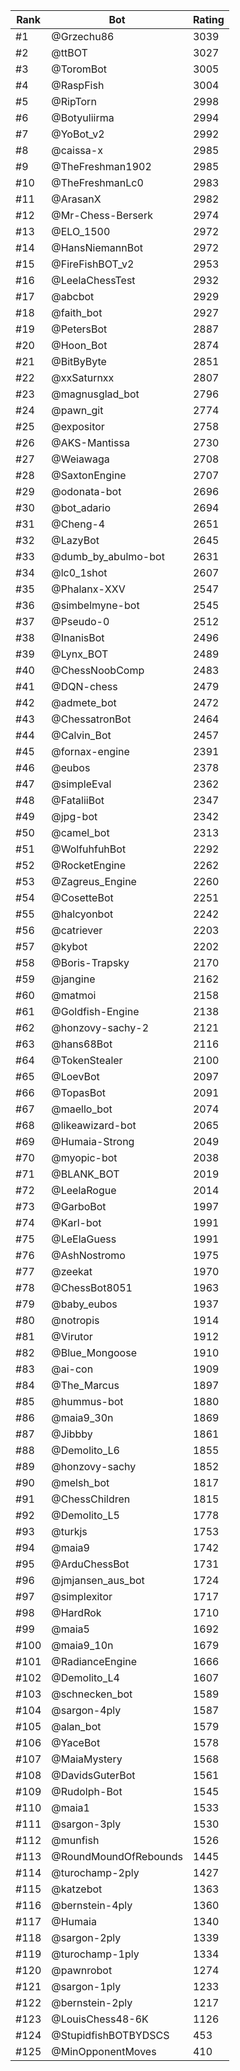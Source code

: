 Rank|Bot|Rating
---|---|---
#1|@Grzechu86|3039
#2|@ttBOT|3027
#3|@ToromBot|3005
#4|@RaspFish|3004
#5|@RipTorn|2998
#6|@Botyuliirma|2994
#7|@YoBot_v2|2992
#8|@caissa-x|2985
#9|@TheFreshman1902|2985
#10|@TheFreshmanLc0|2983
#11|@ArasanX|2982
#12|@Mr-Chess-Berserk|2974
#13|@ELO_1500|2972
#14|@HansNiemannBot|2972
#15|@FireFishBOT_v2|2953
#16|@LeelaChessTest|2932
#17|@abcbot|2929
#18|@faith_bot|2927
#19|@PetersBot|2887
#20|@Hoon_Bot|2874
#21|@BitByByte|2851
#22|@xxSaturnxx|2807
#23|@magnusglad_bot|2796
#24|@pawn_git|2774
#25|@expositor|2758
#26|@AKS-Mantissa|2730
#27|@Weiawaga|2708
#28|@SaxtonEngine|2707
#29|@odonata-bot|2696
#30|@bot_adario|2694
#31|@Cheng-4|2651
#32|@LazyBot|2645
#33|@dumb_by_abulmo-bot|2631
#34|@lc0_1shot|2607
#35|@Phalanx-XXV|2547
#36|@simbelmyne-bot|2545
#37|@Pseudo-0|2512
#38|@InanisBot|2496
#39|@Lynx_BOT|2489
#40|@ChessNoobComp|2483
#41|@DQN-chess|2479
#42|@admete_bot|2472
#43|@ChessatronBot|2464
#44|@Calvin_Bot|2457
#45|@fornax-engine|2391
#46|@eubos|2378
#47|@simpleEval|2362
#48|@FataliiBot|2347
#49|@jpg-bot|2342
#50|@camel_bot|2313
#51|@WolfuhfuhBot|2292
#52|@RocketEngine|2262
#53|@Zagreus_Engine|2260
#54|@CosetteBot|2251
#55|@halcyonbot|2242
#56|@catriever|2203
#57|@kybot|2202
#58|@Boris-Trapsky|2170
#59|@jangine|2162
#60|@matmoi|2158
#61|@Goldfish-Engine|2138
#62|@honzovy-sachy-2|2121
#63|@hans68Bot|2116
#64|@TokenStealer|2100
#65|@LoevBot|2097
#66|@TopasBot|2091
#67|@maello_bot|2074
#68|@likeawizard-bot|2065
#69|@Humaia-Strong|2049
#70|@myopic-bot|2038
#71|@BLANK_BOT|2019
#72|@LeelaRogue|2014
#73|@GarboBot|1997
#74|@Karl-bot|1991
#75|@LeElaGuess|1991
#76|@AshNostromo|1975
#77|@zeekat|1970
#78|@ChessBot8051|1963
#79|@baby_eubos|1937
#80|@notropis|1914
#81|@Virutor|1912
#82|@Blue_Mongoose|1910
#83|@ai-con|1909
#84|@The_Marcus|1897
#85|@hummus-bot|1880
#86|@maia9_30n|1869
#87|@Jibbby|1861
#88|@Demolito_L6|1855
#89|@honzovy-sachy|1852
#90|@melsh_bot|1817
#91|@ChessChildren|1815
#92|@Demolito_L5|1778
#93|@turkjs|1753
#94|@maia9|1742
#95|@ArduChessBot|1731
#96|@jmjansen_aus_bot|1724
#97|@simplexitor|1717
#98|@HardRok|1710
#99|@maia5|1692
#100|@maia9_10n|1679
#101|@RadianceEngine|1666
#102|@Demolito_L4|1607
#103|@schnecken_bot|1589
#104|@sargon-4ply|1587
#105|@alan_bot|1579
#106|@YaceBot|1578
#107|@MaiaMystery|1568
#108|@DavidsGuterBot|1561
#109|@Rudolph-Bot|1545
#110|@maia1|1533
#111|@sargon-3ply|1530
#112|@munfish|1526
#113|@RoundMoundOfRebounds|1445
#114|@turochamp-2ply|1427
#115|@katzebot|1363
#116|@bernstein-4ply|1360
#117|@Humaia|1340
#118|@sargon-2ply|1339
#119|@turochamp-1ply|1334
#120|@pawnrobot|1274
#121|@sargon-1ply|1233
#122|@bernstein-2ply|1217
#123|@LouisChess48-6K|1126
#124|@StupidfishBOTBYDSCS|453
#125|@MinOpponentMoves|410
